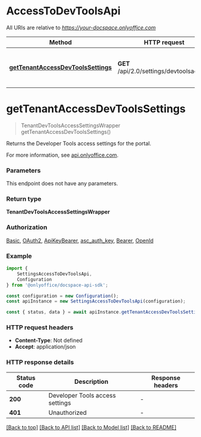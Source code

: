 # AccessToDevToolsApi

All URIs are relative to *https://your-docspace.onlyoffice.com*

|Method | HTTP request | Description|
|------------- | ------------- | -------------|
|[**getTenantAccessDevToolsSettings**](#gettenantaccessdevtoolssettings) | **GET** /api/2.0/settings/devtoolsaccess | Get the Developer Tools access settings|

# **getTenantAccessDevToolsSettings**
> TenantDevToolsAccessSettingsWrapper getTenantAccessDevToolsSettings()

Returns the Developer Tools access settings for the portal.

For more information, see [api.onlyoffice.com](https://api.onlyoffice.com/docspace/api-backend/usage-api/get-tenant-access-dev-tools-settings/).

### Parameters
This endpoint does not have any parameters.


### Return type

**TenantDevToolsAccessSettingsWrapper**

### Authorization

[Basic](../README.md#Basic), [OAuth2](../README.md#OAuth2), [ApiKeyBearer](../README.md#ApiKeyBearer), [asc_auth_key](../README.md#asc_auth_key), [Bearer](../README.md#Bearer), [OpenId](../README.md#OpenId)

### Example

```typescript
import {
    SettingsAccessToDevToolsApi,
    Configuration
} from '@onlyoffice/docspace-api-sdk';

const configuration = new Configuration();
const apiInstance = new SettingsAccessToDevToolsApi(configuration);

const { status, data } = await apiInstance.getTenantAccessDevToolsSettings();
```

### HTTP request headers

 - **Content-Type**: Not defined
 - **Accept**: application/json


### HTTP response details
| Status code | Description | Response headers |
|-------------|-------------|------------------|
|**200** | Developer Tools access settings |  -  |
|**401** | Unauthorized |  -  |

[[Back to top]](#) [[Back to API list]](../README.md#documentation-for-api-endpoints) [[Back to Model list]](../README.md#documentation-for-models) [[Back to README]](../README.md)

